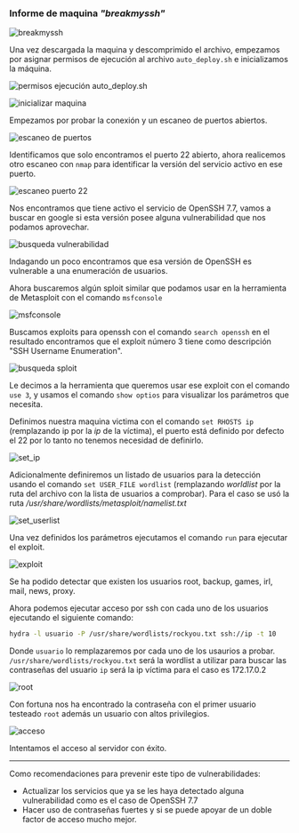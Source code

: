 ### Informe de maquina *"breakmyssh"* 

![breakmyssh](../../data/muy_facil/breakmyssh/screenshots/machine.png)

Una vez descargada la maquina y descomprimido el archivo, empezamos por asignar permisos de ejecución al archivo `auto_deploy.sh` e inicializamos la máquina.

![permisos ejecución auto_deploy.sh](../../data/muy_facil/breakmyssh/screenshots/01_descomprimir_archivos.png)

![inicializar maquina](../../data/muy_facil/breakmyssh/screenshots/02_inicializar_laboratorio.png)

Empezamos por probar la conexión y un escaneo de puertos abiertos.

![escaneo de puertos](../../data/muy_facil/breakmyssh/screenshots/03_scan_nmap.png)

Identificamos que solo encontramos el puerto 22 abierto, ahora realicemos otro escaneo con `nmap` para identificar la versión del servicio activo en ese puerto.

![escaneo puerto 22](../../data/muy_facil/breakmyssh/screenshots/04_scan_version_p22.png)

Nos encontramos que tiene activo el servicio de OpenSSH 7.7, vamos a buscar en google si esta versión posee alguna vulnerabilidad que nos podamos aprovechar.

![busqueda vulnerabilidad](../../data/muy_facil/breakmyssh/screenshots/05_busqueda_sploit.png)

Indagando un poco encontramos que esa versión de OpenSSH es vulnerable a una enumeración de usuarios.

Ahora buscaremos algún sploit similar que podamos usar en la herramienta de Metasploit con el comando `msfconsole`

![msfconsole](../../data/muy_facil/breakmyssh/screenshots/05_msfconsole.png)

Buscamos exploits para openssh con el comando `search openssh` en el resultado encontramos que el exploit número 3 tiene como descripción "SSH Username Enumeration".

![busqueda sploit](../../data/muy_facil/breakmyssh/screenshots/06_uso_sploit.png)

Le decimos a la herramienta que queremos usar ese exploit con el comando `use 3`, y usamos el comando `show optios` para visualizar los parámetros que necesita.

Definimos nuestra maquina victima con el comando `set RHOSTS ip` (remplazando ip por la *ip* de la víctima), el puerto está definido por defecto el 22 por lo tanto no tenemos necesidad de definirlo.

![set_ip](../../data/muy_facil/breakmyssh/screenshots/07_set_host.png)

Adicionalmente definiremos un listado de usuarios para la detección usando el comando `set USER_FILE wordlist` (remplazando *worldlist* por la ruta del archivo con la lista de usuarios a comprobar). Para el caso se usó la ruta */usr/share/wordlists/metasploit/namelist.txt*

![set_userlist](../../data/muy_facil/breakmyssh/screenshots/07_set_userlist.png)

Una vez definidos los parámetros ejecutamos el comando `run` para ejecutar el exploit.

![exploit](../../data/muy_facil/breakmyssh/screenshots/07_run_exploit.png)

Se ha podido detectar que existen los usuarios root, backup, games, irl, mail, news, proxy.

Ahora podemos ejecutar acceso por ssh con cada uno de los usuarios ejecutando el siguiente comando:

```bash
hydra -l usuario -P /usr/share/wordlists/rockyou.txt ssh://ip -t 10
```

Donde `usuario` lo remplazaremos por cada uno de los usaurios a probar.
`/usr/share/wordlists/rockyou.txt` será la wordlist a utilizar para buscar las contraseñas del usuario
`ip` será la ip víctima para el caso es 172.17.0.2

![root](../../data/muy_facil/breakmyssh/screenshots/08_fuerzabruta_root.png)

Con fortuna nos ha encontrado la contraseña con el primer usuario testeado `root` además un usuario con altos privilegios.

![acceso](../../data/muy_facil/breakmyssh/screenshots/09_acceso.png)

Intentamos el acceso al servidor con éxito.

---

Como recomendaciones para prevenir este tipo de vulnerabilidades:
- Actualizar los servicios que ya se les haya detectado alguna vulnerabilidad como es el caso de OpenSSH 7.7
- Hacer uso de contraseñas fuertes y si se puede apoyar de un doble factor de acceso mucho mejor.